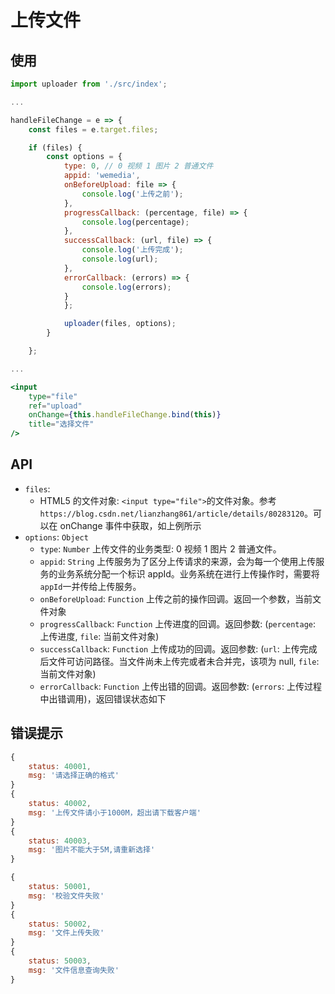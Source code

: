 # 上传文件

## 使用

```jsx
import uploader from './src/index';

...

handleFileChange = e => {
    const files = e.target.files;

    if (files) {
        const options = {
            type: 0, // 0 视频 1 图片 2 普通文件
            appid: 'wemedia',
            onBeforeUpload: file => {
                console.log('上传之前');
            },
            progressCallback: (percentage, file) => {
                console.log(percentage);
            },
            successCallback: (url, file) => {
                console.log('上传完成');
                console.log(url);
            },
            errorCallback: (errors) => {
                console.log(errors);
            }
            };

            uploader(files, options);
        }

    };

...

<input
    type="file"
    ref="upload"
    onChange={this.handleFileChange.bind(this)}
    title="选择文件"
/>
```

## API

-   `files`:
    -   HTML5 的文件对象: `<input type="file">`的文件对象。参考`https://blog.csdn.net/lianzhang861/article/details/80283120`。可以在 onChange 事件中获取，如上例所示
-   `options`: `Object`
    -   `type`: `Number` 上传文件的业务类型: 0 视频 1 图片 2 普通文件。
    -   `appid`: `String` 上传服务为了区分上传请求的来源，会为每一个使用上传服务的业务系统分配一个标识 appId。业务系统在进行上传操作时，需要将`appId`一并传给上传服务。
    -   `onBeforeUpload`: `Function` 上传之前的操作回调。返回一个参数，当前文件对象
    -   `progressCallback`: `Function` 上传进度的回调。返回参数: (`percentage`: 上传进度, `file`: 当前文件对象)
    -   `successCallback`: `Function` 上传成功的回调。返回参数: (`url`: 上传完成后文件可访问路径。当文件尚未上传完或者未合并完，该项为 null, `file`: 当前文件对象)
    -   `errorCallback`: `Function` 上传出错的回调。返回参数: (`errors`: 上传过程中出错调用)，返回错误状态如下

## 错误提示

```js
{
    status: 40001,
    msg: '请选择正确的格式'
}
{
    status: 40002,
    msg: '上传文件请小于1000M，超出请下载客户端'
}
{
    status: 40003,
    msg: '图片不能大于5M,请重新选择'
}

{
    status: 50001,
    msg: '校验文件失败'
}
{
    status: 50002,
    msg: '文件上传失败'
}
{
    status: 50003,
    msg: '文件信息查询失败'
}
```
